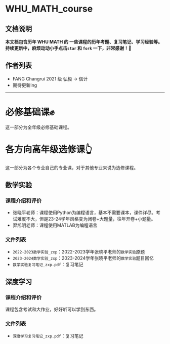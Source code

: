 # WHU_MATH_course

## 文档说明
**本文档包含历年 WHU MATH 的 一些课程的历年考题、复习笔记、学习经验等。持续更新中，麻烦动动小手点击`star` 和 `fork` 一下，非常感谢！🌸**

## 作者列表
- FANG Changrui 2021 级 弘毅 $\rightarrow$ 信计
- 期待更新ing
---

# 必修基础课✊
这一部分为全年级必修基础课程。

# 各方向高年级选修课👆
这一部分为各个专业自己的专业课，对于其他专业来说为选修课程。

## 数学实验
### 课程介绍和评价
- 张晓平老师：课程使用Python为编程语言，基本不需要课本，课件详尽。考试难度不大，但是23-24学年风格变为闭卷+大题量，往年开卷+小题量。
- 羿旭明老师：课程使用MATLAB为编程语言
### 文件列表
- `2022-2023数学实验_zxp`：2022-2023学年张晓平老师的`数学实验`原题
- `2023-2024数学实验_zxp`：2023-2024学年张晓平老师的`数学实验`题目回忆
- `数学实验复习笔记_zxp.pdf`：复习笔记

## 深度学习
### 课程介绍和评价
课程包含考试和大作业，好好听可以学到东西。
### 文件列表
- `深度学习复习笔记_zxp.pdf`：复习笔记
